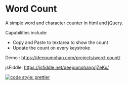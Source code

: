 # Word Count

A simple word and character counter in html and jQuery.

Capabilities include:
* Copy and Paste to textarea to show the count
* Update the count on every keystroke

Demo : https://deepumohan.com/projects/word-count/

jsFiddle: https://jsfiddle.net/deepumohanp/jZeKu/

[![code style: prettier](https://img.shields.io/badge/code_style-prettier-ff69b4.svg?style=flat-square)](https://github.com/prettier/prettier)
